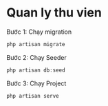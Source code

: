 # Quan ly thu vien

Bước 1: Chạy migration

```javascript
php artisan migrate
```
Bước 2: Chạy Seeder
```javascript
php artisan db:seed
```
Bước 3: Chạy Project
```javascript
php artisan serve
```
